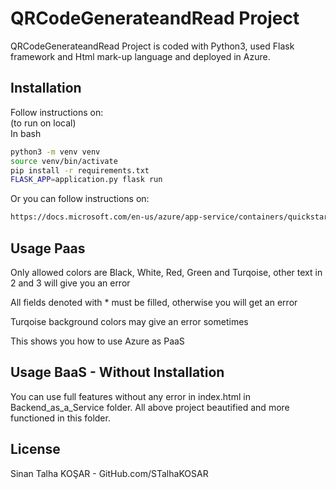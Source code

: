 # QRCodeGenerateandRead Project

QRCodeGenerateandRead Project is coded with Python3, used Flask framework and Html mark-up language and deployed in Azure.  

## Installation

Follow instructions on:  
(to run on local)  
In bash  
```bash
python3 -m venv venv  
source venv/bin/activate  
pip install -r requirements.txt  
FLASK_APP=application.py flask run  
```

Or you can follow instructions on:  
```bash
https://docs.microsoft.com/en-us/azure/app-service/containers/quickstart-python
```

## Usage Paas

Only allowed colors are Black, White, Red, Green and Turqoise, other text in 2 and 3 will give you an error

All fields denoted with * must be filled, otherwise you will get an error

Turqoise background colors may give an error sometimes

This shows you how to use Azure as PaaS

## Usage BaaS - Without Installation
You can use full features without any error in index.html in Backend_as_a_Service folder. All above project beautified and more functioned in this folder.
## License
Sinan Talha KOŞAR - GitHub.com/STalhaKOSAR
